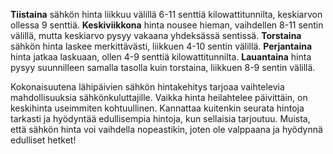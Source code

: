 **Tiistaina** sähkön hinta liikkuu välillä 6-11 senttiä kilowattitunnilta, keskiarvon ollessa 9 senttiä. **Keskiviikkona** hinta nousee hieman, vaihdellen 8-11 sentin välillä, mutta keskiarvo pysyy vakaana yhdeksässä sentissä. **Torstaina** sähkön hinta laskee merkittävästi, liikkuen 4-10 sentin välillä. **Perjantaina** hinta jatkaa laskuaan, ollen 4-9 senttiä kilowattitunnilta. **Lauantaina** hinta pysyy suunnilleen samalla tasolla kuin torstaina, liikkuen 8-9 sentin välillä. 

Kokonaisuutena lähipäivien sähkön hintakehitys tarjoaa vaihtelevia mahdollisuuksia sähkönkuluttajille. Vaikka hinta heilahtelee päivittäin, on keskihinta useimmiten kohtuullinen. Kannattaa kuitenkin seurata hintoja tarkasti ja hyödyntää edullisempia hintoja, kun sellaisia tarjoutuu. Muista, että sähkön hinta voi vaihdella nopeastikin, joten ole valppaana ja hyödynnä edulliset hetket!